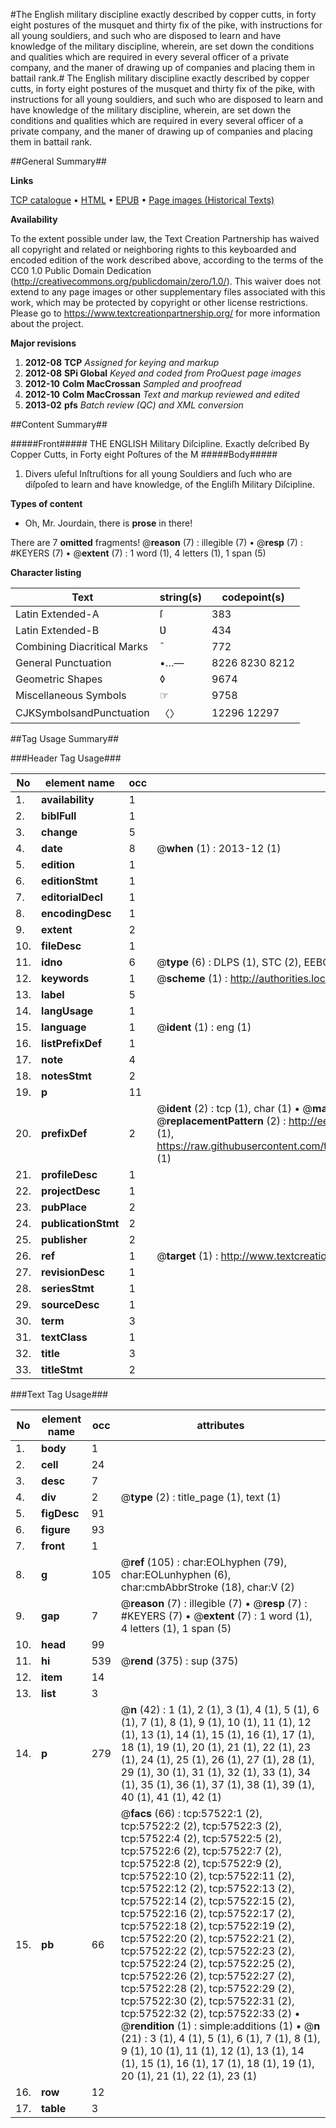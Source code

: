 #The English military discipline exactly described by copper cutts, in forty eight postures of the musquet and thirty fix of the pike, with instructions for all young souldiers, and such who are disposed to learn and have knowledge of the military discipline, wherein, are set down the conditions and qualities which are required in every several officer of a private company, and the maner of drawing up of companies and placing them in battail rank.#
The English military discipline exactly described by copper cutts, in forty eight postures of the musquet and thirty fix of the pike, with instructions for all young souldiers, and such who are disposed to learn and have knowledge of the military discipline, wherein, are set down the conditions and qualities which are required in every several officer of a private company, and the maner of drawing up of companies and placing them in battail rank.

##General Summary##

**Links**

[TCP catalogue](http://www.ota.ox.ac.uk/tcp/)  • 
[HTML](http://tei.it.ox.ac.uk/tcp/Texts-HTML/free/A38/A38471.html)  • 
[EPUB](http://tei.it.ox.ac.uk/tcp/Texts-EPUB/free/A38/A38471.epub) • 
[Page images (Historical Texts)](https://historicaltexts.jisc.ac.uk/eebo-12256236e)

**Availability**

To the extent possible under law, the Text Creation Partnership has waived all copyright and related or neighboring rights to this keyboarded and encoded edition of the work described above, according to the terms of the CC0 1.0 Public Domain Dedication (http://creativecommons.org/publicdomain/zero/1.0/). This waiver does not extend to any page images or other supplementary files associated with this work, which may be protected by copyright or other license restrictions. Please go to https://www.textcreationpartnership.org/ for more information about the project.

**Major revisions**

1. __2012-08__ __TCP__ *Assigned for keying and markup*
1. __2012-08__ __SPi Global__ *Keyed and coded from ProQuest page images*
1. __2012-10__ __Colm MacCrossan__ *Sampled and proofread*
1. __2012-10__ __Colm MacCrossan__ *Text and markup reviewed and edited*
1. __2013-02__ __pfs__ *Batch review (QC) and XML conversion*

##Content Summary##

#####Front#####
THE ENGLISH Military Diſcipline. Exactly deſcribed By Copper Cutts, in Forty eight Poſtures of the M
#####Body#####

1. Divers uſeful Inſtruſtions for all young Souldiers and ſuch who are diſpoſed to learn and have knowledge, of the Engliſh Military Diſcipline.

**Types of content**

  * Oh, Mr. Jourdain, there is **prose** in there!

There are 7 **omitted** fragments! 
 @__reason__ (7) : illegible (7)  •  @__resp__ (7) : #KEYERS (7)  •  @__extent__ (7) : 1 word (1), 4 letters (1), 1 span (5)

**Character listing**


|Text|string(s)|codepoint(s)|
|---|---|---|
|Latin Extended-A|ſ|383|
|Latin Extended-B|Ʋ|434|
|Combining             Diacritical Marks|̄|772|
|General Punctuation|•…—|8226 8230 8212|
|Geometric Shapes|◊|9674|
|Miscellaneous Symbols|☞|9758|
|CJKSymbolsandPunctuation|〈〉|12296 12297|

##Tag Usage Summary##

###Header Tag Usage###

|No|element name|occ|attributes|
|---|---|---|---|
|1.|__availability__|1||
|2.|__biblFull__|1||
|3.|__change__|5||
|4.|__date__|8| @__when__ (1) : 2013-12 (1)|
|5.|__edition__|1||
|6.|__editionStmt__|1||
|7.|__editorialDecl__|1||
|8.|__encodingDesc__|1||
|9.|__extent__|2||
|10.|__fileDesc__|1||
|11.|__idno__|6| @__type__ (6) : DLPS (1), STC (2), EEBO-CITATION (1), OCLC (1), VID (1)|
|12.|__keywords__|1| @__scheme__ (1) : http://authorities.loc.gov/ (1)|
|13.|__label__|5||
|14.|__langUsage__|1||
|15.|__language__|1| @__ident__ (1) : eng (1)|
|16.|__listPrefixDef__|1||
|17.|__note__|4||
|18.|__notesStmt__|2||
|19.|__p__|11||
|20.|__prefixDef__|2| @__ident__ (2) : tcp (1), char (1)  •  @__matchPattern__ (2) : ([0-9\-]+):([0-9IVX]+) (1), (.+) (1)  •  @__replacementPattern__ (2) : http://eebo.chadwyck.com/downloadtiff?vid=$1&page=$2 (1), https://raw.githubusercontent.com/textcreationpartnership/Texts/master/tcpchars.xml#$1 (1)|
|21.|__profileDesc__|1||
|22.|__projectDesc__|1||
|23.|__pubPlace__|2||
|24.|__publicationStmt__|2||
|25.|__publisher__|2||
|26.|__ref__|1| @__target__ (1) : http://www.textcreationpartnership.org/docs/. (1)|
|27.|__revisionDesc__|1||
|28.|__seriesStmt__|1||
|29.|__sourceDesc__|1||
|30.|__term__|3||
|31.|__textClass__|1||
|32.|__title__|3||
|33.|__titleStmt__|2||


###Text Tag Usage###

|No|element name|occ|attributes|
|---|---|---|---|
|1.|__body__|1||
|2.|__cell__|24||
|3.|__desc__|7||
|4.|__div__|2| @__type__ (2) : title_page (1), text (1)|
|5.|__figDesc__|91||
|6.|__figure__|93||
|7.|__front__|1||
|8.|__g__|105| @__ref__ (105) : char:EOLhyphen (79), char:EOLunhyphen (6), char:cmbAbbrStroke (18), char:V (2)|
|9.|__gap__|7| @__reason__ (7) : illegible (7)  •  @__resp__ (7) : #KEYERS (7)  •  @__extent__ (7) : 1 word (1), 4 letters (1), 1 span (5)|
|10.|__head__|99||
|11.|__hi__|539| @__rend__ (375) : sup (375)|
|12.|__item__|14||
|13.|__list__|3||
|14.|__p__|279| @__n__ (42) : 1 (1), 2 (1), 3 (1), 4 (1), 5 (1), 6 (1), 7 (1), 8 (1), 9 (1), 10 (1), 11 (1), 12 (1), 13 (1), 14 (1), 15 (1), 16 (1), 17 (1), 18 (1), 19 (1), 20 (1), 21 (1), 22 (1), 23 (1), 24 (1), 25 (1), 26 (1), 27 (1), 28 (1), 29 (1), 30 (1), 31 (1), 32 (1), 33 (1), 34 (1), 35 (1), 36 (1), 37 (1), 38 (1), 39 (1), 40 (1), 41 (1), 42 (1)|
|15.|__pb__|66| @__facs__ (66) : tcp:57522:1 (2), tcp:57522:2 (2), tcp:57522:3 (2), tcp:57522:4 (2), tcp:57522:5 (2), tcp:57522:6 (2), tcp:57522:7 (2), tcp:57522:8 (2), tcp:57522:9 (2), tcp:57522:10 (2), tcp:57522:11 (2), tcp:57522:12 (2), tcp:57522:13 (2), tcp:57522:14 (2), tcp:57522:15 (2), tcp:57522:16 (2), tcp:57522:17 (2), tcp:57522:18 (2), tcp:57522:19 (2), tcp:57522:20 (2), tcp:57522:21 (2), tcp:57522:22 (2), tcp:57522:23 (2), tcp:57522:24 (2), tcp:57522:25 (2), tcp:57522:26 (2), tcp:57522:27 (2), tcp:57522:28 (2), tcp:57522:29 (2), tcp:57522:30 (2), tcp:57522:31 (2), tcp:57522:32 (2), tcp:57522:33 (2)  •  @__rendition__ (1) : simple:additions (1)  •  @__n__ (21) : 3 (1), 4 (1), 5 (1), 6 (1), 7 (1), 8 (1), 9 (1), 10 (1), 11 (1), 12 (1), 13 (1), 14 (1), 15 (1), 16 (1), 17 (1), 18 (1), 19 (1), 20 (1), 21 (1), 22 (1), 23 (1)|
|16.|__row__|12||
|17.|__table__|3||

